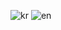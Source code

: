 ![kr](https://user-images.githubusercontent.com/25521861/174622754-5b7b367d-e981-4a82-84b3-21f88a8911da.jpg)
![en](https://user-images.githubusercontent.com/25521861/174623121-19d239ee-5a90-4c2d-96ec-fb81a07dc33a.jpg)
